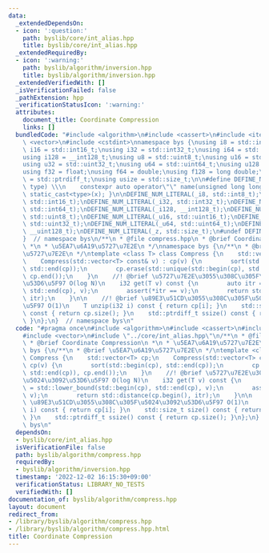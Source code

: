 ```yaml
---
data:
  _extendedDependsOn:
  - icon: ':question:'
    path: byslib/core/int_alias.hpp
    title: byslib/core/int_alias.hpp
  _extendedRequiredBy:
  - icon: ':warning:'
    path: byslib/algorithm/inversion.hpp
    title: byslib/algorithm/inversion.hpp
  _extendedVerifiedWith: []
  _isVerificationFailed: false
  _pathExtension: hpp
  _verificationStatusIcon: ':warning:'
  attributes:
    document_title: Coordinate Compression
    links: []
  bundledCode: "#include <algorithm>\n#include <cassert>\n#include <iterator>\n#include\
    \ <vector>\n#include <cstdint>\nnamespace bys {\nusing i8 = std::int8_t;\nusing\
    \ i16 = std::int16_t;\nusing i32 = std::int32_t;\nusing i64 = std::int64_t;\n\
    using i128 = __int128_t;\nusing u8 = std::uint8_t;\nusing u16 = std::uint16_t;\n\
    using u32 = std::uint32_t;\nusing u64 = std::uint64_t;\nusing u128 = __uint128_t;\n\
    using f32 = float;\nusing f64 = double;\nusing f128 = long double;\n\nusing isize\
    \ = std::ptrdiff_t;\nusing usize = std::size_t;\n\n#define DEFINE_NUM_LITERAL(name,\
    \ type) \\\n    constexpr auto operator\"\" name(unsigned long long x) { return\
    \ static_cast<type>(x); }\n\nDEFINE_NUM_LITERAL(_i8, std::int8_t);\nDEFINE_NUM_LITERAL(_i16,\
    \ std::int16_t);\nDEFINE_NUM_LITERAL(_i32, std::int32_t);\nDEFINE_NUM_LITERAL(_i64,\
    \ std::int64_t);\nDEFINE_NUM_LITERAL(_i128, __int128_t);\nDEFINE_NUM_LITERAL(_u8,\
    \ std::uint8_t);\nDEFINE_NUM_LITERAL(_u16, std::uint16_t);\nDEFINE_NUM_LITERAL(_u32,\
    \ std::uint32_t);\nDEFINE_NUM_LITERAL(_u64, std::uint64_t);\nDEFINE_NUM_LITERAL(_u128,\
    \ __uint128_t);\nDEFINE_NUM_LITERAL(_z, std::size_t);\n#undef DEFINE_NUM_LITERAL\n\
    }  // namespace bys\n/**\n * @file compress.hpp\n * @brief Coordinate Compression\n\
    \ *\n * \u5EA7\u6A19\u5727\u7E2E\n */\nnamespace bys {\n/**\n * @brief \u5EA7\u6A19\
    \u5727\u7E2E\n */\ntemplate <class T> class Compress {\n    std::vector<T> cp;\n\
    \    Compress(std::vector<T> const& v) : cp(v) {\n        sort(std::begin(cp),\
    \ std::end(cp));\n        cp.erase(std::unique(std::begin(cp), std::end(cp)),\
    \ cp.end());\n    }\n    //! @brief \u5727\u7E2E\u3055\u308C\u305F\u5024\u3092\
    \u53D6\u5F97 O(log N)\n    i32 get(T v) const {\n        auto itr = std::lower_bound(std::begin(cp),\
    \ std::end(cp), v);\n        assert(*itr == v);\n        return std::distance(cp.begin(),\
    \ itr);\n    }\n\n    //! @brief \u89E3\u51CD\u3055\u308C\u305F\u5024\u3092\u53D6\
    \u5F97 O(1)\n    T unzip(i32 i) const { return cp[i]; }\n    std::size_t size()\
    \ const { return cp.size(); }\n    std::ptrdiff_t ssize() const { return cp.size();\
    \ }\n};\n}  // namespace bys\n"
  code: "#pragma once\n#include <algorithm>\n#include <cassert>\n#include <iterator>\n\
    #include <vector>\n#include \"../core/int_alias.hpp\"\n/**\n * @file compress.hpp\n\
    \ * @brief Coordinate Compression\n *\n * \u5EA7\u6A19\u5727\u7E2E\n */\nnamespace\
    \ bys {\n/**\n * @brief \u5EA7\u6A19\u5727\u7E2E\n */\ntemplate <class T> class\
    \ Compress {\n    std::vector<T> cp;\n    Compress(std::vector<T> const& v) :\
    \ cp(v) {\n        sort(std::begin(cp), std::end(cp));\n        cp.erase(std::unique(std::begin(cp),\
    \ std::end(cp)), cp.end());\n    }\n    //! @brief \u5727\u7E2E\u3055\u308C\u305F\
    \u5024\u3092\u53D6\u5F97 O(log N)\n    i32 get(T v) const {\n        auto itr\
    \ = std::lower_bound(std::begin(cp), std::end(cp), v);\n        assert(*itr ==\
    \ v);\n        return std::distance(cp.begin(), itr);\n    }\n\n    //! @brief\
    \ \u89E3\u51CD\u3055\u308C\u305F\u5024\u3092\u53D6\u5F97 O(1)\n    T unzip(i32\
    \ i) const { return cp[i]; }\n    std::size_t size() const { return cp.size();\
    \ }\n    std::ptrdiff_t ssize() const { return cp.size(); }\n};\n}  // namespace\
    \ bys\n"
  dependsOn:
  - byslib/core/int_alias.hpp
  isVerificationFile: false
  path: byslib/algorithm/compress.hpp
  requiredBy:
  - byslib/algorithm/inversion.hpp
  timestamp: '2022-12-02 16:15:30+09:00'
  verificationStatus: LIBRARY_NO_TESTS
  verifiedWith: []
documentation_of: byslib/algorithm/compress.hpp
layout: document
redirect_from:
- /library/byslib/algorithm/compress.hpp
- /library/byslib/algorithm/compress.hpp.html
title: Coordinate Compression
---
```


